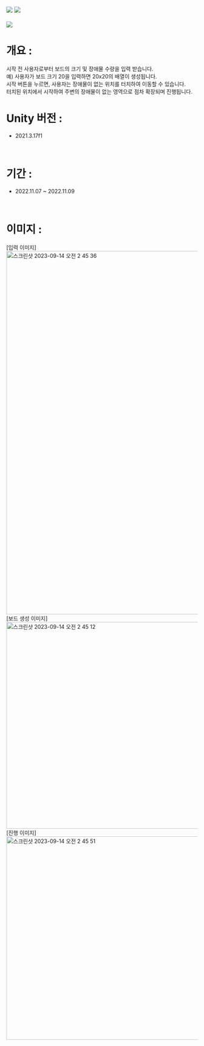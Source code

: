 ## <img src="https://img.shields.io/badge/unity-FFFFFF?style=for-the-badge&logo=unity&logoColor=black"> <img src="https://img.shields.io/badge/csharp-239120?style=for-the-badge&logo=CSharp&logoColor=white">

<img src="https://capsule-render.vercel.app/api?type=waving&color=auto&height=200&section=header&text=Unity_MyFloodFill&fontSize=40" />

# 개요 :
시작 전 사용자로부터 보드의 크기 및 장애물 수량을 입력 받습니다. <br>
예) 사용자가 보드 크기 20을 입력하면 20x20의 배열이 생성됩니다. <br>
시작 버튼을 누르면, 사용자는 장애물이 없는 위치를 터치하여 이동할 수 있습니다. <br>
터치된 위치에서 시작하여 주변의 장애물이 없는 영역으로 점차 확장되며 진행됩니다.
<br>
# Unity 버전 :
- 2021.3.17f1
<br>

# 기간 : 
- 2022.11.07 ~ 2022.11.09
<br>

# 이미지 : 
[입력 이미지]<br>
<img width="956" alt="스크린샷 2023-09-14 오전 2 45 36" src="https://github.com/Wally0822/Unity_MongoAtlasDB/assets/111326483/705573e1-e5d2-4dc8-a3cf-78753ec47c03">
<br>
[보드 생성 이미지]<br>
<img width="544" alt="스크린샷 2023-09-14 오전 2 45 12" src="https://github.com/Wally0822/Unity_MongoAtlasDB/assets/111326483/dd07f4af-665e-448d-800b-a50070291b25">
<br>
[진행 이미지]<br>
<img width="535" alt="스크린샷 2023-09-14 오전 2 45 51" src="https://github.com/Wally0822/Unity_MongoAtlasDB/assets/111326483/a01a01b9-c083-4f64-9675-4c31619ca10d">
<br>
